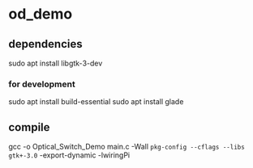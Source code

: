 # od_demo

## dependencies
sudo apt install libgtk-3-dev
### for development
sudo apt install build-essential
sudo apt install glade

## compile
gcc -o Optical_Switch_Demo main.c -Wall `pkg-config --cflags --libs gtk+-3.0` -export-dynamic -lwiringPi
